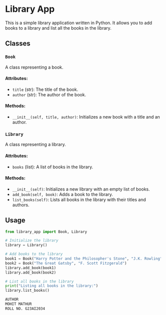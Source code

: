 # Library App

This is a simple library application written in Python. It allows you to add books to a library and list all the books in the library.

## Classes

### `Book`

A class representing a book.

#### Attributes:
- `title` (str): The title of the book.
- `author` (str): The author of the book.

#### Methods:
- `__init__(self, title, author)`: Initializes a new book with a title and an author.

### `Library`

A class representing a library.

#### Attributes:
- `books` (list): A list of books in the library.

#### Methods:
- `__init__(self)`: Initializes a new library with an empty list of books.
- `add_book(self, book)`: Adds a book to the library.
- `list_books(self)`: Lists all books in the library with their titles and authors.

## Usage

```python
from library_app import Book, Library

# Initialize the library
library = Library()

# Add books to the library
book1 = Book("Harry Potter and the Philosopher's Stone", "J.K. Rowling")
book2 = Book("The Great Gatsby", "F. Scott Fitzgerald")
library.add_book(book1)
library.add_book(book2)

# List all books in the library
print("Listing all books in the library:")
library.list_books()

AUTHOR
MOHIT MATHUR
ROLL NO. G23AI2034

